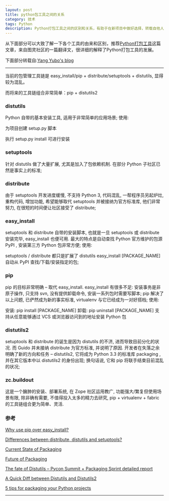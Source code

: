 ```yaml
---
layout: post
title: python包工具之间的关系
category: 技术
tags: Python
description: Python打包工具之间的区别和关系，有助于在新项目中做好选择，转载自他人
---
```

从下面部分可以大致了解一下各个工具的由来和区别，推荐[Python打包工具](http://www.ituring.com.cn/article/19090)这篇文章，来自图灵社区的一篇翻译文，很详细的解释了Python打包工具的发展。

下面部分转载自:[Yang Yubo's blog](http://blog.yangyubo.com/2012/07/27/python-packaging/)

---
当前的包管理工具链是 easy_install/pip + distribute/setuptools + distutils, 显得较为混乱。

而将来的工具链组合非常简单：pip + distutils2

### distutils 
Python 自带的基本安装工具, 适用于非常简单的应用场景; 使用:

为项目创建 setup.py 脚本

执行 setup.py install 可进行安装
### setuptools
针对 distutils 做了大量扩展, 尤其是加入了包依赖机制. 在部分 Python 子社区已然是事实上的标准;
### distribute
由于 setuptools 开发进度缓慢, 不支持 Python 3, 代码混乱, 一帮程序员另起炉灶, 重构代码, 增加功能, 希望能够取代 setuptools 并被接纳为官方标准库, 他们非常努力, 在很短的时间便让社区接受了 distribute;
### easy_install
setuptools 和 distribute 自带的安装脚本, 也就是一旦 setuptools 或 distribute 安装完毕, easy_install 也便可用. 最大的特点是自动查找 Python 官方维护的包源 PyPI , 安装第三方 Python 包非常方便; 使用:

setuptools / distribute 都只是扩展了 distutils
easy_install [PACKAGE_NAME] 自动从 PyPI 查找/下载/安装指定的包;

### pip
pip 的目标非常明确 – 取代 easy_install. easy_install 有很多不足: 安装事务是非原子操作, 只支持 svn, 没有提供卸载命令, 安装一系列包时需要写脚本; pip 解决了以上问题, 已俨然成为新的事实标准, virtualenv 与它已经成为一对好搭档; 使用:

  安装: pip install [PACKAGE_NAME]
  卸载: pip uninstall [PACKAGE_NAME]
  支持从任意能够通过 VCS 或浏览器访问到的地址安装 Python 包

### distutils2 
setuptools 和 distribute 的诞生是因为 distutils 的不济, 进而导致目前分化的状况. 而 Guido 并未接纳 distribute 为官方标准, 并说明了原因. 开发者在失落之余明确了新的方向和任务 – distutils2, 它将成为 Python 3.3 的标准库 packaging , 并在其它版本中以 distutils2 的身份出现; 换句话说, 它和 pip 将联手结束目前混乱的状况;

### zc.buildout
这是一个臃肿的安装、部署系统, 在 Zope 社区运用教广, 功能强大/繁复但使用场景有限, 除非确有需要, 不值得投入太多的精力去研究, pip + virtualenv + fabric 的工具链组合更为简单、灵活.

### 参考
[Why use pip over easy_install?](http://stackoverflow.com/questions/3220404/why-use-pip-over-easy-install)

[Differences between distribute, distutils and setuptools?](http://stackoverflow.com/questions/6344076/differences-between-distribute-distutils-and-setuptools)

[Current State of Packaging](http://guide.python-distribute.org/introduction.html#current-state-of-packaging)

[Future of Packaging](http://guide.python-distribute.org/future.html)

[The fate of Distutils – Pycon Summit + Packaging Sprint detailed report](http://tarekziade.wordpress.com/2010/03/03/the-fate-of-distutils-pycon-summit-packaging-sprint-detailed-report/)

[A Quick Diff between Distutils and Distutils2](http://wokslog.wordpress.com/2011/06/04/distutils-diff/)

[5 tips for packaging your Python projects](http://tarekziade.wordpress.com/2011/08/19/5-tips-for-packaging-your-python-projects/)

---